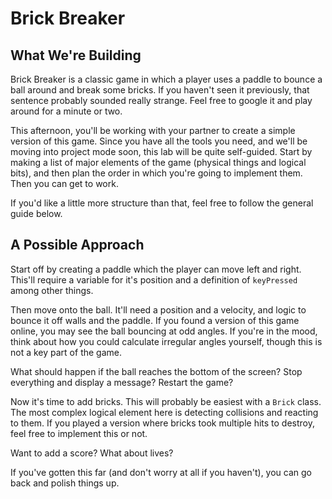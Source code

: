 # Brick Breaker

## What We're Building

Brick Breaker is a classic game in which a player uses a paddle to bounce a ball around and break some bricks. If you haven't seen it previously, that sentence probably sounded really strange. Feel free to google it and play around for a minute or two.

This afternoon, you'll be working with your partner to create a simple version of this game. Since you have all the tools you need, and we'll be moving into project mode soon, this lab will be quite self-guided. Start by making a list of major elements of the game (physical things and logical bits), and then plan the order in which you're going to implement them. Then you can get to work.

If you'd like a little more structure than that, feel free to follow the general guide below.

## A Possible Approach

Start off by creating a paddle which the player can move left and right. This'll require a variable for it's position and a definition of `keyPressed` among other things.

Then move onto the ball. It'll need a position and a velocity, and logic to bounce it off walls and the paddle. If you found a version of this game online, you may see the ball bouncing at odd angles. If you're in the mood, think about how you could calculate irregular angles yourself, though this is not a key part of the game.

What should happen if the ball reaches the bottom of the screen? Stop everything and display a message? Restart the game?

Now it's time to add bricks. This will probably be easiest with a `Brick` class. The most complex logical element here is detecting collisions and reacting to them. If you played a version where bricks took multiple hits to destroy, feel free to implement this or not.

Want to add a score? What about lives?

If you've gotten this far (and don't worry at all if you haven't), you can go back and polish things up.
